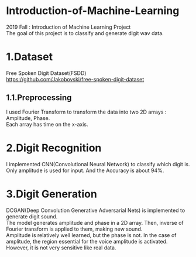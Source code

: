# Introduction-of-Machine-Learning
2019 Fall : Introduction of Machine Learning Project</br>
The goal of this project is to classify and generate digit wav data.</br>

1.Dataset
==============
Free Spoken Digit Dataset(FSDD)</br>
https://github.com/Jakobovski/free-spoken-digit-dataset

1.1.Preprocessing
---------------
I used Fourier Transform to transform the data into two 2D arrays : Amplitude, Phase.</br>
Each array has time on the x-axis.</br>

2.Digit Recognition
==================
I implemented CNN(Convolutional Neural Network) to classify which digit is.</br>
Only amplitude is used for input. And the Accuracy is about 94%.</br>

3.Digit Generation
=====================
DCGAN(Deep Convolution Generative Adversarial Nets) is implemented to generate digit sound.</br>
The model generates amplitude and phase in a 2D array. Then, inverse of Fourier transform is applied to them, making new sound.</br>
Amplitude is relatively well learned, but the phase is not. In the case of amplitude, the region essential for the voice amplitude is activated. However, it is not very sensitive like real data.

